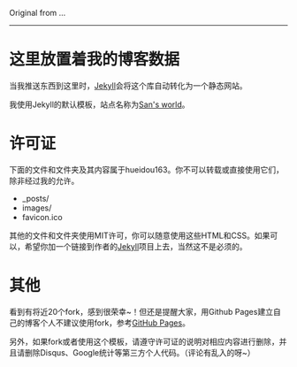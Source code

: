 ﻿Original from ...
__________
这里放置着我的博客数据
===

当我推送东西到这里时，[Jekyll](http://github.com/mojombo/jekyll)会将这个库自动转化为一个静态网站。

我使用Jekyll的默认模板，站点名称为[San's world](http://hueidou.github.io/)。

许可证
===

下面的文件和文件夹及其内容属于hueidou163。你不可以转载或直接使用它们，除非经过我的允许。

* _posts/
* images/
* favicon.ico

其他的文件和文件夹使用MIT许可，你可以随意使用这些HTML和CSS。如果可以，希望你加一个链接到作者的[Jekyll](http://github.com/mojombo/jekyll)项目上去，当然这不是必须的。

其他
===

看到有将近20个fork，感到很荣幸~！但还是提醒大家，用Github Pages建立自己的博客个人不建议使用fork，参考[GitHub Pages](https://pages.github.com/)。

另外，如果fork或者使用这个模板，请遵守许可证的说明对相应内容进行删除，并且请删除Disqus、Google统计等第三方个人代码。（评论有乱入的呀~）
